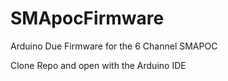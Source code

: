 # SMApocFirmware
Arduino Due Firmware for the 6 Channel SMAPOC


Clone Repo and open with the Arduino IDE